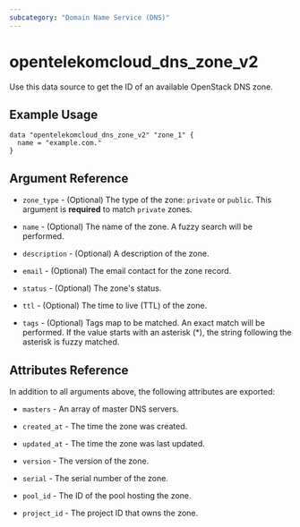 ```yaml
---
subcategory: "Domain Name Service (DNS)"
---
```


# opentelekomcloud_dns_zone_v2

Use this data source to get the ID of an available OpenStack DNS zone.

## Example Usage

```hcl
data "opentelekomcloud_dns_zone_v2" "zone_1" {
  name = "example.com."
}
```

## Argument Reference

* `zone_type` - (Optional) The type of the zone: `private` or `public`.
  This argument is **required** to match `private` zones.

* `name` - (Optional) The name of the zone. A fuzzy search will be performed.

* `description` - (Optional) A description of the zone.

* `email` - (Optional) The email contact for the zone record.

* `status` - (Optional) The zone's status.

* `ttl` - (Optional) The time to live (TTL) of the zone.

* `tags` - (Optional) Tags map to be matched.
  An exact match will be performed. If the value starts with an
  asterisk (*), the string following the asterisk is fuzzy matched.

## Attributes Reference

In addition to all arguments above, the following attributes are exported:

* `masters` - An array of master DNS servers.

* `created_at` - The time the zone was created.

* `updated_at` - The time the zone was last updated.

* `version` - The version of the zone.

* `serial` - The serial number of the zone.

* `pool_id` - The ID of the pool hosting the zone.

* `project_id` - The project ID that owns the zone.
